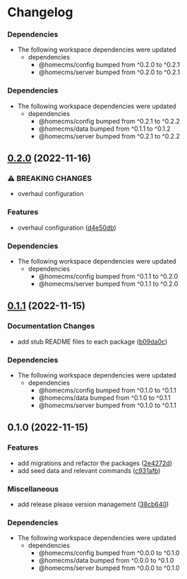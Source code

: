 # Changelog

### Dependencies

* The following workspace dependencies were updated
  * dependencies
    * @homecms/config bumped from ^0.2.0 to ^0.2.1
    * @homecms/server bumped from ^0.2.0 to ^0.2.1

### Dependencies

* The following workspace dependencies were updated
  * dependencies
    * @homecms/config bumped from ^0.2.1 to ^0.2.2
    * @homecms/data bumped from ^0.1.1 to ^0.1.2
    * @homecms/server bumped from ^0.2.1 to ^0.2.2

## [0.2.0](https://github.com/homecms/homecms/compare/homecms-v0.1.1...homecms-v0.2.0) (2022-11-16)


### ⚠ BREAKING CHANGES

* overhaul configuration

### Features

* overhaul configuration ([d4e50db](https://github.com/homecms/homecms/commit/d4e50db7fe8a89663a02eaec16b97e397295e200))


### Dependencies

* The following workspace dependencies were updated
  * dependencies
    * @homecms/config bumped from ^0.1.1 to ^0.2.0
    * @homecms/server bumped from ^0.1.1 to ^0.2.0

## [0.1.1](https://github.com/homecms/homecms/compare/homecms-v0.1.0...homecms-v0.1.1) (2022-11-15)


### Documentation Changes

* add stub README files to each package ([b09da0c](https://github.com/homecms/homecms/commit/b09da0c9ed9b68f47e5362bca5241fa67d7f5c3b))


### Dependencies

* The following workspace dependencies were updated
  * dependencies
    * @homecms/config bumped from ^0.1.0 to ^0.1.1
    * @homecms/data bumped from ^0.1.0 to ^0.1.1
    * @homecms/server bumped from ^0.1.0 to ^0.1.1

## 0.1.0 (2022-11-15)


### Features

* add migrations and refactor the packages ([2e4272d](https://github.com/homecms/homecms/commit/2e4272de6c4ab33738f87b4db8eefb1f8268e5d2))
* add seed data and relevant commands ([c931afb](https://github.com/homecms/homecms/commit/c931afb4c6db44c490bf60f94e962fcc0e7f5abd))


### Miscellaneous

* add release please version management ([38cb640](https://github.com/homecms/homecms/commit/38cb640b85eec2b33e9421c30fee0ea35b2c6989))


### Dependencies

* The following workspace dependencies were updated
  * dependencies
    * @homecms/config bumped from ^0.0.0 to ^0.1.0
    * @homecms/data bumped from ^0.0.0 to ^0.1.0
    * @homecms/server bumped from ^0.0.0 to ^0.1.0
